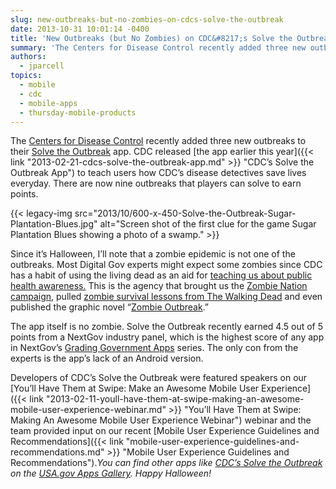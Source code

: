 ```yaml
---
slug: new-outbreaks-but-no-zombies-on-cdcs-solve-the-outbreak
date: 2013-10-31 10:01:14 -0400
title: 'New Outbreaks (but No Zombies) on CDC&#8217;s Solve the Outbreak'
summary: 'The Centers for Disease Control recently added three new outbreaks to their Solve the Outbreak app. CDC released the app earlier this year to teach users how CDC’s disease detectives save lives everyday.'
authors:
  - jparcell
topics:
  - mobile
  - cdc
  - mobile-apps
  - thursday-mobile-products
---
```


The [Centers for Disease Control](http://www.cdc.gov) recently added three new outbreaks to their [Solve the Outbreak](https://itunes.apple.com/us/app/solve-the-outbreak/id592485067?mt=8) app. CDC released [the app earlier this year]({{< link "2013-02-21-cdcs-solve-the-outbreak-app.md" >}} "CDC’s Solve the Outbreak App") to teach users how CDC’s disease detectives save lives everyday. There are now nine outbreaks that players can solve to earn points.

{{< legacy-img src="2013/10/600-x-450-Solve-the-Outbreak-Sugar-Plantation-Blues.jpg" alt="Screen shot of the first clue for the game Sugar Plantation Blues showing a photo of a swamp." >}}

Since it&#8217;s Halloween, I&#8217;ll note that a zombie epidemic is not one of the outbreaks. Most Digital Gov experts might expect some zombies since CDC has a habit of using the living dead as an aid for [teaching us about public health awareness.](http://wwwnc.cdc.gov/eid/article/19/5/ad-1905_article.htm) This is the agency that brought us the [Zombie Nation campaign](http://blogs.cdc.gov/publichealthmatters/category/zombies/zombie-nation/), pulled [zombie survival lessons from The Walking Dead](http://blogs.cdc.gov/publichealthmatters/2012/02/thewalkingdead/) and even published the graphic novel &#8220;[Zombie Outbreak](http://www.cdc.gov/phpr/zombies_novella.htm).&#8221;

The app itself is no zombie. Solve the Outbreak recently earned 4.5 out of 5 points from a NextGov industry panel, which is the highest score of any app in NextGov&#8217;s [Grading Government Apps](http://www.nextgov.com/media/webgraphics-apps/apps.html) series. The only con from the experts is the app&#8217;s lack of an Android version.

Developers of CDC&#8217;s Solve the Outbreak were featured speakers on our [You&#8217;ll Have Them at Swipe: Make an Awesome Mobile User Experience]({{< link "2013-02-11-youll-have-them-at-swipe-making-an-awesome-mobile-user-experience-webinar.md" >}} "You’ll Have Them at Swipe: Making An Awesome Mobile User Experience Webinar") webinar and the team provided input on our recent [Mobile User Experience Guidelines and Recommendations]({{< link "mobile-user-experience-guidelines-and-recommendations.md" >}} "Mobile User Experience Guidelines and Recommendations")._You can find other apps like [CDC&#8217;s Solve the Outbreak](http://apps.usa.gov/solvetheoutbreak-app.shtml) on the [USA.gov Apps Gallery](http://apps.usa.gov/). Happy Halloween!_

